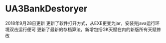 # UA3BankDestoryer
2018年9月28日更新
更新了软件打开方式，从EXE更变为jar，安装完java运行环境双击运行便可
更新了最新的存档算法，新增包括GK天赋在内的新版所有天赋修改
